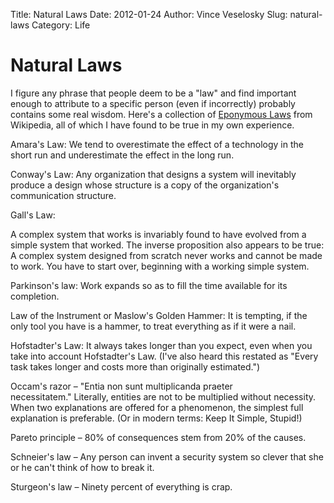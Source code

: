 Title: Natural Laws
Date: 2012-01-24
Author: Vince Veselosky
Slug: natural-laws
Category: Life

# Natural Laws

I figure any phrase that people deem to be a "law" and find important
enough to attribute to a specific person (even if incorrectly) probably
contains some real wisdom. Here's a collection of [Eponymous Laws][]
from Wikipedia, all of which I have found to be true in my own
experience.

Amara's Law: We tend to overestimate the effect of a technology in the
short run and underestimate the effect in the long run.

Conway's Law: Any organization that designs a system will inevitably
produce a design whose structure is a copy of the organization's
communication structure.

Gall's Law:

A complex system that works is invariably found to have evolved from a
simple system that worked. The inverse proposition also appears to be
true: A complex system designed from scratch never works and cannot be
made to work. You have to start over, beginning with a working simple
system.

Parkinson's law: Work expands so as to fill the time available for its
completion.

Law of the Instrument or Maslow's Golden Hammer: It is tempting, if the
only tool you have is a hammer, to treat everything as if it were a
nail.

Hofstadter's Law: It always takes longer than you expect, even when you
take into account Hofstadter's Law. (I've also heard this restated as
"Every task takes longer and costs more than originally estimated.")

Occam's razor – "Entia non sunt multiplicanda praeter
necessitatem." Literally, entities are not to be multiplied without
necessity. When two explanations are offered for a phenomenon, the
simplest full explanation is preferable. (Or in modern terms: Keep It
Simple, Stupid!)

Pareto principle – 80% of consequences stem from 20% of the causes.

Schneier's law – Any person can invent a security system so clever that
she or he can't think of how to break it.

Sturgeon's law – Ninety percent of everything is crap.

[Eponymous Laws]: http://en.wikipedia.org/wiki/List_of_eponymous_laws
